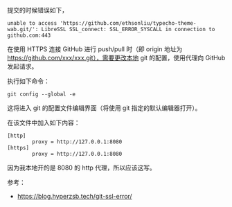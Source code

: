 提交的时候错误如下，

```
unable to access 'https://github.com/ethsonliu/typecho-theme-wab.git/': LibreSSL SSL_connect: SSL_ERROR_SYSCALL in connection to github.com:443
```

在使用 HTTPS 连接 GitHub 进行 push/pull 时（即 origin 地址为 https://github.com/xxx/xxx.git），需要更改本地 git 的配置，使用代理向 GitHub 发起请求。

执行如下命令：

```
git config --global -e
```

这将进入 git 的配置文件编辑界面（将使用 git 指定的默认编辑器打开）。

在该文件中加入如下内容：

```
[http]
        proxy = http://127.0.0.1:8080
[https]
        proxy = http://127.0.0.1:8080
```

因为我本地开的是 8080 的 http 代理，所以应该这写。

参考：

- https://blog.hyperzsb.tech/git-ssl-error/
